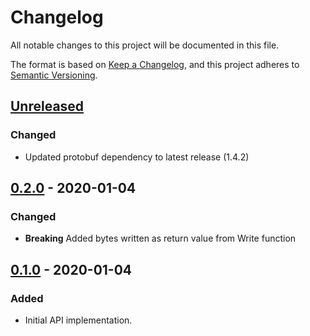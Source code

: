 # Changelog
All notable changes to this project will be documented in this file.

The format is based on [Keep a Changelog](https://keepachangelog.com/en/1.0.0/),
and this project adheres to [Semantic Versioning](https://semver.org/spec/v2.0.0.html).

## [Unreleased]
### Changed
- Updated protobuf dependency to latest release (1.4.2)

## [0.2.0] - 2020-01-04
### Changed
- **Breaking** Added bytes written as return value from Write function

## [0.1.0] - 2020-01-04
### Added
- Initial API implementation.


[Unreleased]: https://github.com/tessellator/protoio/compare/v0.2.0...HEAD
[0.2.0]: https://github.com/tessellator/protoio/compare/v0.1.0...v0.2.0
[0.1.0]: https://github.com/tessellator/protoio/releases/tag/v0.1.0
